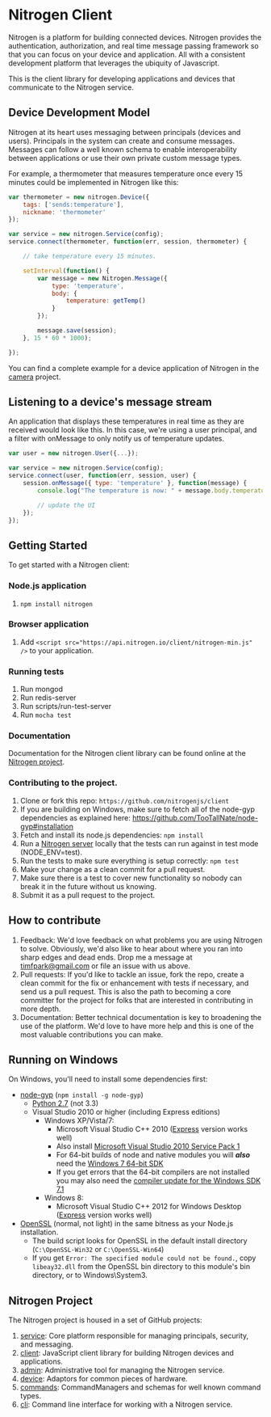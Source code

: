# Nitrogen Client

Nitrogen is a platform for building connected devices.  Nitrogen provides the authentication, authorization, and real time message passing framework so that you can focus on your device and application.  All with a consistent development platform that leverages the ubiquity of Javascript.

This is the client library for developing applications and devices that communicate to the Nitrogen service.

## Device Development Model

Nitrogen at its heart uses messaging between principals (devices and users).  Principals in the system can create and consume messages.  Messages can follow a well known schema to enable interoperability between applications or use their own private custom message types.

For example, a thermometer that measures temperature once every 15 minutes could be implemented in Nitrogen like this:

``` javascript
var thermometer = new nitrogen.Device({
    tags: ['sends:temperature'],
    nickname: 'thermometer'
});

var service = new nitrogen.Service(config);
service.connect(thermometer, function(err, session, thermometer) {

    // take temperature every 15 minutes.

    setInterval(function() {
        var message = new Nitrogen.Message({
            type: 'temperature',
            body: {
                temperature: getTemp()
            }
        });

        message.save(session);
    }, 15 * 60 * 1000);

});
```

You can find a complete example for a device application of Nitrogen in the [camera](https://github.com/nitrogenjs/camera) project.

## Listening to a device's message stream

An application that displays these temperatures in real time as they are received would look like this.  In this case,
we're using a user principal, and a filter with onMessage to only notify us of temperature updates.

``` javascript
var user = new nitrogen.User({...});

var service = new nitrogen.Service(config);
service.connect(user, function(err, session, user) {
    session.onMessage({ type: 'temperature' }, function(message) {
        console.log("The temperature is now: " + message.body.temperature);

        // update the UI
    });
});
```

## Getting Started

To get started with a Nitrogen client:

### Node.js application

1. `npm install nitrogen`

### Browser application

1. Add `<script src="https://api.nitrogen.io/client/nitrogen-min.js" />` to your application.

### Running tests

1. Run mongod 
2. Run redis-server
3. Run scripts/run-test-server
4. Run `mocha test`

### Documentation

Documentation for the Nitrogen client library can be found online at the [Nitrogen project](http://nitrogen.io).

### Contributing to the project.

1. Clone or fork this repo: `https://github.com/nitrogenjs/client`
2. If you are building on Windows, make sure to fetch all of the node-gyp dependencies as explained here: https://github.com/TooTallNate/node-gyp#installation
2. Fetch and install its node.js dependencies: `npm install`
3. Run a [Nitrogen server](https://github.com/nitrogenjs/service) locally that the tests can run against in test mode (NODE_ENV=test).
4. Run the tests to make sure everything is setup correctly: `npm test`
5. Make your change as a clean commit for a pull request.
6. Make sure there is a test to cover new functionality so nobody can break it in the future without us knowing.
7. Submit it as a pull request to the project.

## How to contribute

1.  Feedback:  We'd love feedback on what problems you are using Nitrogen to solve.  Obviously, we'd also like to hear about where you ran into sharp edges and dead ends.   Drop me a message at timfpark@gmail.com or file an issue with us above.
2.  Pull requests:  If you'd like to tackle an issue, fork the repo, create a clean commit for the fix or enhancement with tests if necessary, and send us a pull request. This is also the path to becoming a core committer for the project for folks that are interested in contributing in more depth.
3.  Documentation:  Better technical documentation is key to broadening the use of the platform.   We'd love to have more help and this is one of the most valuable contributions you can make.

## Running on Windows

On Windows, you'll need to install some dependencies first:
 - [node-gyp](https://github.com/TooTallNate/node-gyp/) (`npm install -g node-gyp`)
   - [Python 2.7](http://www.python.org/download/releases/2.7.3#download) (not 3.3)
   - Visual Studio 2010 or higher (including Express editions)
     - Windows XP/Vista/7:
       - Microsoft Visual Studio C++ 2010 ([Express](http://go.microsoft.com/?linkid=9709949) version works well)
       - Also install [Microsoft Visual Studio 2010 Service Pack 1](http://www.microsoft.com/en-us/download/details.aspx?displaylang=en&id=23691)
       - For 64-bit builds of node and native modules you will _**also**_ need the [Windows 7 64-bit SDK](http://www.microsoft.com/en-us/download/details.aspx?id=8279)
       - If you get errors that the 64-bit compilers are not installed you may also need the [compiler update for the Windows SDK 7.1](http://www.microsoft.com/en-us/download/details.aspx?id=4422)
     - Windows 8:
       - Microsoft Visual Studio C++ 2012 for Windows Desktop ([Express](http://go.microsoft.com/?linkid=9816758) version works well)
 - [OpenSSL](http://slproweb.com/products/Win32OpenSSL.html) (normal, not light)
   in the same bitness as your Node.js installation.
   - The build script looks for OpenSSL in the default install directory  (`C:\OpenSSL-Win32` or `C:\OpenSSL-Win64`)
   - If you get `Error: The specified module could not be found.`, copy `libeay32.dll` from the OpenSSL bin directory to this module's bin directory, or to Windows\System3.

## Nitrogen Project

The Nitrogen project is housed in a set of GitHub projects:

1. [service](https://github.com/nitrogenjs/service): Core platform responsible for managing principals, security, and messaging.
2. [client](https://github.com/nitrogenjs/client): JavaScript client library for building Nitrogen devices and applications.
3. [admin](https://github.com/nitrogenjs/admin): Administrative tool for managing the Nitrogen service.
4. [device](https://github.com/nitrogenjs/devices): Adaptors for common pieces of hardware.
5. [commands](https://github.com/nitrogenjs/commands): CommandManagers and schemas for well known command types.
6. [cli](https://github.com/nitrogenjs/cli): Command line interface for working with a Nitrogen service.